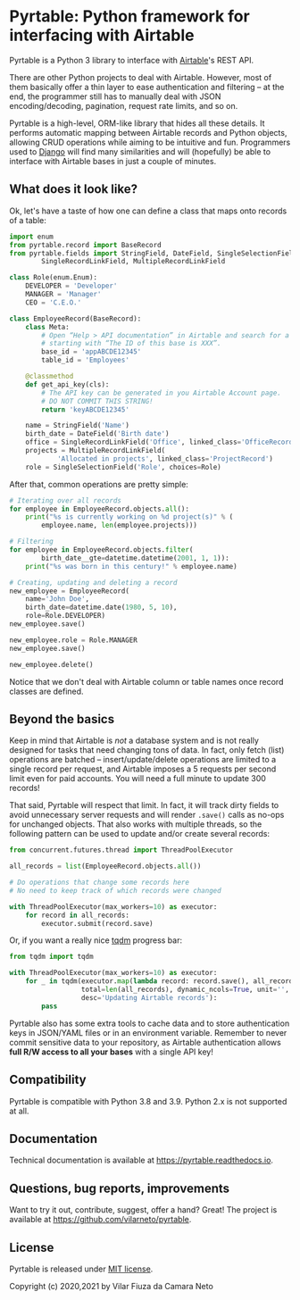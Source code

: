 # Pyrtable: Python framework for interfacing with Airtable

Pyrtable is a Python 3 library to interface with [Airtable](https://airtable.com)'s REST API.

There are other Python projects to deal with Airtable. However, most of them basically offer a thin layer to ease authentication and filtering – at the end, the programmer still has to manually deal with JSON encoding/decoding, pagination, request rate limits, and so on.

Pyrtable is a high-level, ORM-like library that hides all these details. It performs automatic mapping between Airtable records and Python objects, allowing CRUD operations while aiming to be intuitive and fun. Programmers used to [Django](https://www.djangoproject.com) will find many similarities and will (hopefully) be able to interface with Airtable bases in just a couple of minutes.

## What does it look like?

Ok, let's have a taste of how one can define a class that maps onto records of a table:

````python
import enum
from pyrtable.record import BaseRecord
from pyrtable.fields import StringField, DateField, SingleSelectionField, \
        SingleRecordLinkField, MultipleRecordLinkField

class Role(enum.Enum):
    DEVELOPER = 'Developer'
    MANAGER = 'Manager'
    CEO = 'C.E.O.'

class EmployeeRecord(BaseRecord):
    class Meta:
        # Open “Help > API documentation” in Airtable and search for a line
        # starting with “The ID of this base is XXX”.
        base_id = 'appABCDE12345'
        table_id = 'Employees'

    @classmethod
    def get_api_key(cls):
        # The API key can be generated in you Airtable Account page. 
        # DO NOT COMMIT THIS STRING!
        return 'keyABCDE12345'

    name = StringField('Name')
    birth_date = DateField('Birth date')
    office = SingleRecordLinkField('Office', linked_class='OfficeRecord')
    projects = MultipleRecordLinkField(
            'Allocated in projects', linked_class='ProjectRecord')
    role = SingleSelectionField('Role', choices=Role)
````

After that, common operations are pretty simple:

````python
# Iterating over all records
for employee in EmployeeRecord.objects.all():
    print("%s is currently working on %d project(s)" % (
        employee.name, len(employee.projects)))

# Filtering
for employee in EmployeeRecord.objects.filter(
        birth_date__gte=datetime.datetime(2001, 1, 1)):
    print("%s was born in this century!" % employee.name)

# Creating, updating and deleting a record
new_employee = EmployeeRecord(
    name='John Doe',
    birth_date=datetime.date(1980, 5, 10),
    role=Role.DEVELOPER)
new_employee.save()

new_employee.role = Role.MANAGER
new_employee.save()

new_employee.delete()
````

Notice that we don't deal with Airtable column or table names once record classes are defined.

## Beyond the basics

Keep in mind that Airtable is *not* a database system and is not really designed for tasks that need changing tons of data. In fact, only fetch (list) operations are batched – insert/update/delete operations are limited to a single record per request, and Airtable imposes a 5 requests per second limit even for paid accounts. You will need a full minute to update 300 records!
 
That said, Pyrtable will respect that limit. In fact, it will track dirty fields to avoid unnecessary server requests and will render `.save()` calls as no-ops for unchanged objects. That also works with multiple threads, so the following pattern can be used to update and/or create several records:

```python
from concurrent.futures.thread import ThreadPoolExecutor

all_records = list(EmployeeRecord.objects.all())

# Do operations that change some records here
# No need to keep track of which records were changed

with ThreadPoolExecutor(max_workers=10) as executor:
    for record in all_records:
        executor.submit(record.save)
```

Or, if you want a really nice [tqdm](https://tqdm.github.io) progress bar:

```python
from tqdm import tqdm

with ThreadPoolExecutor(max_workers=10) as executor:
    for _ in tqdm(executor.map(lambda record: record.save(), all_records),
                  total=len(all_records), dynamic_ncols=True, unit='',
                  desc='Updating Airtable records'):
        pass
```

Pyrtable also has some extra tools to cache data and to store authentication keys in JSON/YAML files or in an environment variable. Remember to never commit sensitive data to your repository, as Airtable authentication allows **full R/W access to all your bases** with a single API key!

## Compatibility

Pyrtable is compatible with Python 3.8 and 3.9. Python 2.x is not supported at all. 

## Documentation

Technical documentation is available at https://pyrtable.readthedocs.io.

## Questions, bug reports, improvements

Want to try it out, contribute, suggest, offer a hand? Great! The project is available at https://github.com/vilarneto/pyrtable.

## License

Pyrtable is released under [MIT license](https://opensource.org/licenses/MIT).

Copyright (c) 2020,2021 by Vilar Fiuza da Camara Neto
